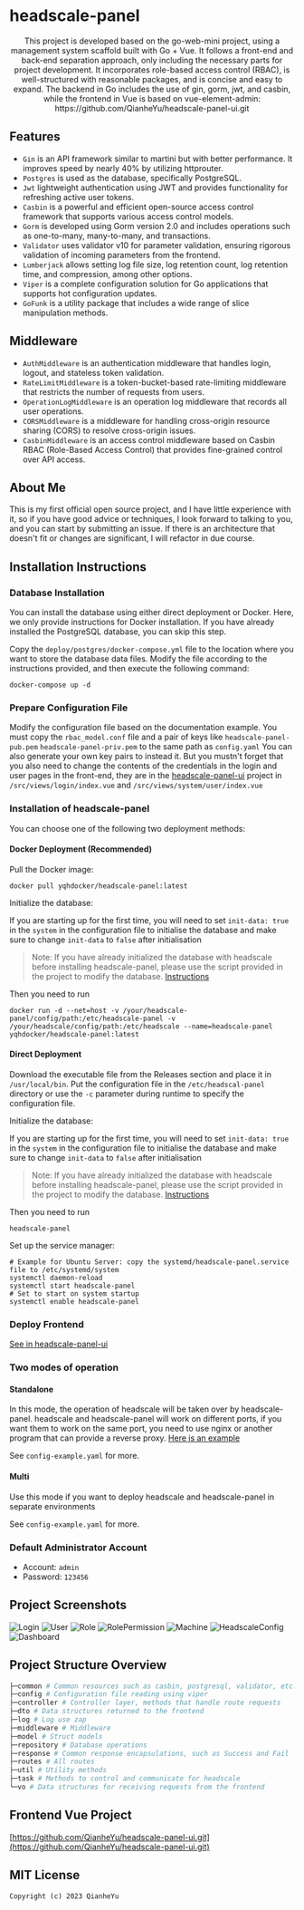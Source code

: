 headscale-panel
===============

<div align="center"> This project is developed based on the go-web-mini project, using a management system scaffold built with Go + Vue. It follows a front-end and back-end separation approach, only including the necessary parts for project development. It incorporates role-based access control (RBAC), is well-structured with reasonable packages, and is concise and easy to expand. The backend in Go includes the use of gin, gorm, jwt, and casbin, while the frontend in Vue is based on vue-element-admin: https://github.com/QianheYu/headscale-panel-ui.git </div>

Features
--------

*   `Gin` is an API framework similar to martini but with better performance. It improves speed by nearly 40% by utilizing httprouter.
*   `Postgres` is used as the database, specifically PostgreSQL.
*   `Jwt` lightweight authentication using JWT and provides functionality for refreshing active user tokens.
*   `Casbin` is a powerful and efficient open-source access control framework that supports various access control models.
*   `Gorm` is developed using Gorm version 2.0 and includes operations such as one-to-many, many-to-many, and transactions.
*   `Validator` uses validator v10 for parameter validation, ensuring rigorous validation of incoming parameters from the frontend.
*   `Lumberjack` allows setting log file size, log retention count, log retention time, and compression, among other options.
*   `Viper` is a complete configuration solution for Go applications that supports hot configuration updates.
*   `GoFunk` is a utility package that includes a wide range of slice manipulation methods.

Middleware
----------

*   `AuthMiddleware` is an authentication middleware that handles login, logout, and stateless token validation.
*   `RateLimitMiddleware` is a token-bucket-based rate-limiting middleware that restricts the number of requests from users.
*   `OperationLogMiddleware` is an operation log middleware that records all user operations.
*   `CORSMiddleware` is a middleware for handling cross-origin resource sharing (CORS) to resolve cross-origin issues.
*   `CasbinMiddleware` is an access control middleware based on Casbin RBAC (Role-Based Access Control) that provides fine-grained control over API access.

About Me
-------------------------
This is my first official open source project, and I have little experience with it,
so if you have good advice or techniques, I look forward to talking to you, and you can start by submitting an issue.
If there is an architecture that doesn't fit or changes are significant, I will refactor in due course.

Installation Instructions
-------------------------

### Database Installation

You can install the database using either direct deployment or Docker. Here, we only provide instructions for Docker installation. If you have already installed the PostgreSQL database, you can skip this step.

Copy the `deploy/postgres/docker-compose.yml` file to the location where you want to store the database data files. Modify the file according to the instructions provided, and then execute the following command:

```shell
docker-compose up -d
```

### Prepare Configuration File

Modify the configuration file based on the documentation example.
You must copy the `rbac_model.conf` file and a pair of keys like `headscale-panel-pub.pem` `headscale-panel-priv.pem` to the same path as `config.yaml`
You can also generate your own key pairs to instead it. But you mustn't forget that you also need to change the contents of the credentials in the login and user pages in the front-end, they are in the [headscale-panel-ui](https://github.com/QianheYu/headscale-panel) project in `/src/views/login/index.vue` and `/src/views/system/user/index.vue`

### Installation of headscale-panel

You can choose one of the following two deployment methods:

#### Docker Deployment (Recommended)

Pull the Docker image:

```shell
docker pull yqhdocker/headscale-panel:latest
```

Initialize the database:

If you are starting up for the first time, you will need to set `init-data: true` in the `system` in the configuration file to initialise the database and make sure to change `init-data` to `false` after initialisation

> Note: If you have already initialized the database with headscale before installing headscale-panel, please use the script provided in the project to modify the database. [Instructions](./docs/InitDatabase.md)

Then you need to run
```shell
docker run -d --net=host -v /your/headscale-panel/config/path:/etc/headscale-panel -v /your/headscale/config/path:/etc/headscale --name=headscale-panel yqhdocker/headscale-panel:latest
```

#### Direct Deployment

Download the executable file from the Releases section and place it in `/usr/local/bin`.
Put the configuration file in the `/etc/headscal-panel` directory or use the `-c` parameter
during runtime to specify the configuration file.

Initialize the database:

If you are starting up for the first time, you will need to set `init-data: true` in the `system` in the configuration file to initialise the database and make sure to change `init-data` to `false` after initialisation

> Note: If you have already initialized the database with headscale before installing headscale-panel, please use the script provided in the project to modify the database. [Instructions](./docs/InitDatabase.md)

Then you need to run
```shell
headscale-panel
```

Set up the service manager:

```shell
# Example for Ubuntu Server: copy the systemd/headscale-panel.service file to /etc/systemd/system
systemctl daemon-reload
systemctl start headscale-panel
# Set to start on system startup
systemctl enable headscale-panel
```

### Deploy Frontend
[See in headscale-panel-ui](https://github.com/QianheYu/headscale-panel-ui.git)

### Two modes of operation
#### Standalone
In this mode, the operation of headscale will be taken over by headscale-panel.
headscale and headscale-panel will work on different ports, if you want them
to work on the same port, you need to use nginx or another program that can provide a reverse proxy.
[Here is an example](./docs/nginx.md)

See `config-example.yaml` for more.

#### Multi
Use this mode if you want to deploy headscale and headscale-panel in separate environments

See `config-example.yaml` for more.

### Default Administrator Account
 - Account: `admin`
 - Password: `123456`

Project Screenshots
-------------------

![Login](./docs/images/login.png)
![User](./docs/images/user.png)
![Role](./docs/images/role.png)
![RolePermission](./docs/images/rolePermission.png)
![Machine](./docs/images/machine.png)
![HeadscaleConfig](./docs/images/headscaleconfig.png)
![Dashboard](./docs/images/dashboard.png)

Project Structure Overview
--------------------------

```bash
├─common # Common resources such as casbin, postgresql, validator, etc.
├─config # Configuration file reading using viper
├─controller # Controller layer, methods that handle route requests
├─dto # Data structures returned to the frontend
├─log # Log use zap
├─middleware # Middleware
├─model # Struct models
├─repository # Database operations
├─response # Common response encapsulations, such as Success and Fail
├─routes # All routes
├─util # Utility methods
├─task # Methods to control and communicate for headscale
└─vo # Data structures for receiving requests from the frontend
```

Frontend Vue Project
--------------------
[https://github.com/QianheYu/headscale-panel-ui.git](https://github.com/QianheYu/headscale-panel-ui.git)

## MIT License

    Copyright (c) 2023 QianheYu

